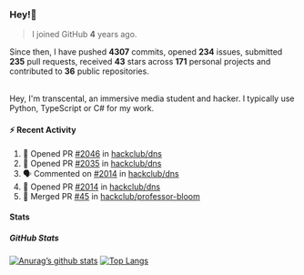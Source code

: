### Hey!👋
<!-- [![Banner](banner.png)](https://dillonb07.is-a.dev) -->


> I joined GitHub **4** years ago.

Since then, I have pushed **4307** commits, opened **234** issues, submitted **235** pull requests, received **43** stars across **171** personal projects and contributed to **36** public repositories.

<br>
Hey, I'm transcental, an immersive media student and hacker. I typically use Python, TypeScript or C# for my work.

<br>

#### :zap: Recent Activity

<!--START_SECTION:activity-->
1. 💪 Opened PR [#2046](https://github.com/hackclub/dns/pull/2046) in [hackclub/dns](https://github.com/hackclub/dns)
2. 💪 Opened PR [#2035](https://github.com/hackclub/dns/pull/2035) in [hackclub/dns](https://github.com/hackclub/dns)
3. 🗣 Commented on [#2014](https://github.com/hackclub/dns/pull/2014#issuecomment-3263784458) in [hackclub/dns](https://github.com/hackclub/dns)
4. 💪 Opened PR [#2014](https://github.com/hackclub/dns/pull/2014) in [hackclub/dns](https://github.com/hackclub/dns)
5. 🎉 Merged PR [#45](https://github.com/hackclub/professor-bloom/pull/45) in [hackclub/professor-bloom](https://github.com/hackclub/professor-bloom)
<!--END_SECTION:activity-->

#### Stats

##### GitHub Stats
[![Anurag’s github stats](https://github-readme-stats.vercel.app/api?username=transcental&show_icons=true&theme=radical)](https://github.com/transcental)
[![Top Langs](https://github-readme-stats.vercel.app/api/top-langs/?username=transcental&layout=compact&theme=radical)](https://github.com/transcental)
